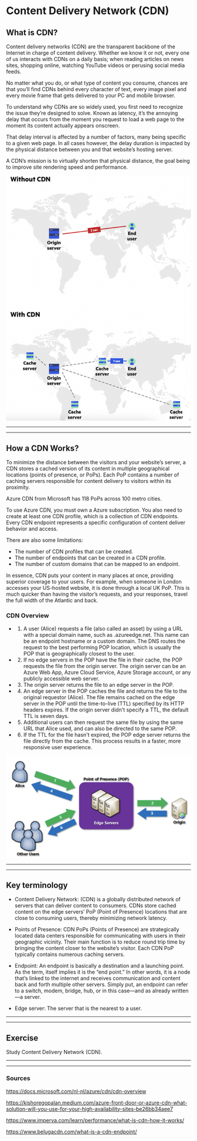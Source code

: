 # Content Delivery Network (CDN) 

## What is CDN?


Content delivery networks (CDN) are the transparent backbone of the Internet in charge of content delivery. Whether we know it or not, every one of us interacts with CDNs on a daily basis; when reading articles on news sites, shopping online, watching YouTube videos or perusing social media feeds.

No matter what you do, or what type of content you consume, chances are that you’ll find CDNs behind every character of text, every image pixel and every movie frame that gets delivered to your PC and mobile browser.

To understand why CDNs are so widely used, you first need to recognize the issue they’re designed to solve. Known as latency, it’s the annoying delay that occurs from the moment you request to load a web page to the moment its content actually appears onscreen.

That delay interval is affected by a number of factors, many being specific to a given web page. In all cases however, the delay duration is impacted by the physical distance between you and that website’s hosting server.

A CDN’s mission is to virtually shorten that physical distance, the goal being to improve site rendering speed and performance.


![screenshot](../00_includes/azureweek2/ABA.png)

---
---

## How a CDN Works?

To minimize the distance between the visitors and your website’s server, a CDN stores a cached version of its content in multiple geographical locations (points of presence, or PoPs). Each PoP contains a number of caching servers responsible for content delivery to visitors within its proximity.


Azure CDN from Microsoft has 118 PoPs across 100 metro cities.

To use Azure CDN, you must own a Azure subscription. You also need to create at least one CDN profile, which is a collection of CDN endpoints. Every CDN endpoint represents a specific configuration of content deliver behavior and access.

There are also some limitations:
- The number of CDN profiles that can be created.
- The number of endpoints that can be created in a CDN profile.
- The number of custom domains that can be mapped to an endpoint.

In essence, CDN puts your content in many places at once, providing superior coverage to your users. For example, when someone in London accesses your US-hosted website, it is done through a local UK PoP. This is much quicker than having the visitor’s requests, and your responses, travel the full width of the Atlantic and back.


### CDN Overview
  - 1. A user (Alice) requests a file (also called an asset) by using a URL with a special domain name, such as <endpoint name>.azureedge.net. This name can be an endpoint hostname or a custom domain. The DNS routes the request to the best performing POP location, which is usually the POP that is geographically closest to the user.

 - 2. If no edge servers in the POP have the file in their cache, the POP requests the file from the origin server. The origin server can be an Azure Web App, Azure Cloud Service, Azure Storage account, or any publicly accessible web server.

 - 3. The origin server returns the file to an edge server in the POP.

 - 4. An edge server in the POP caches the file and returns the file to the original requestor (Alice). The file remains cached on the edge server in the POP until the time-to-live (TTL) specified by its HTTP headers expires. If the origin server didn't specify a TTL, the default TTL is seven days.

 - 5. Additional users can then request the same file by using the same URL that Alice used, and can also be directed to the same POP.

 - 6. If the TTL for the file hasn't expired, the POP edge server returns the file directly from the cache. This process results in a faster, more responsive user experience.


![screenshot](../00_includes/azureweek2/az13222.png)

---
---


## Key terminology

- Content Delivery Network: (CDN) is a globally distributed network of servers that can deliver content to consumers. CDNs store cached content on the edge servers’ PoP (Point of Presence) locations that are close to consuming users, thereby minimizing network latency. 

 - Points of Presence: CDN PoPs (Points of Presence) are strategically located data centers responsible for communicating with users in their geographic vicinity. Their main function is to reduce round trip time by bringing the content closer to the website’s visitor. Each CDN PoP typically contains numerous caching servers.


- Endpoint: An endpoint is basically a destination and a launching point. As the term, itself implies it is the “end point.” In other words, it is a node that’s linked to the internet and receives communication and content back and forth multiple other servers. Simply put, an endpoint can refer to a switch, modem, bridge, hub, or in this case—and as already written—a server. 

- Edge server: The server that is the nearest to a user.

---
---


## Exercise

Study Content Delivery Network (CDN).

---
---

### Sources

https://docs.microsoft.com/nl-nl/azure/cdn/cdn-overview


https://kishoregopalan.medium.com/azure-front-door-or-azure-cdn-what-solution-will-you-use-for-your-high-availability-sites-be26bb34aee7

https://www.imperva.com/learn/performance/what-is-cdn-how-it-works/


https://www.belugacdn.com/what-is-a-cdn-endpoint/




